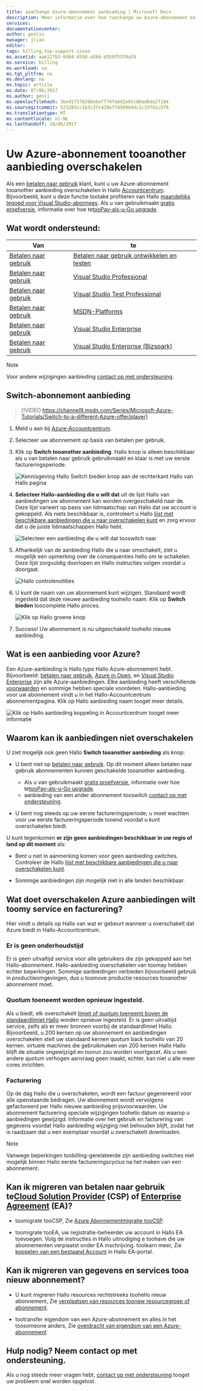 ```yaml
---
title: aaaChange Azure-abonnement aanbieding | Microsoft Docs
description: Meer informatie over hoe toochange uw Azure-abonnement en switch tooa verschillende bieden op Hallo abonnement-beheerportal
services: 
documentationcenter: 
author: genlin
manager: jlian
editor: 
tags: billing,top-support-issue
ms.assetid: aae227b3-6d64-4550-a5b6-d359f53f0a59
ms.service: billing
ms.workload: na
ms.tgt_pltfrm: na
ms.devlang: na
ms.topic: article
ms.date: 07/06/2017
ms.author: genli
ms.openlocfilehash: 3bed1f270296ebeff70fa8d2e02c08ad6da27184
ms.sourcegitcommit: 523283cc1b3c37c428e77850964dc1c33742c5f0
ms.translationtype: MT
ms.contentlocale: nl-NL
ms.lasthandoff: 10/06/2017
---
```

# <a name="switch-your-azure-subscription-tooanother-offer"></a>Uw Azure-abonnement tooanother aanbieding overschakelen

Als een [betalen naar gebruik](https://azure.microsoft.com/offers/ms-azr-0003p/) klant, kunt u uw Azure-abonnement tooanother aanbieding overschakelen in Hallo [Accountcentrum](https://account.windowsazure.com/Subscriptions). Bijvoorbeeld, kunt u deze functie tootake profiteren van Hallo [maandelijks tegoed voor Visual Studio-abonnees](https://azure.microsoft.com/pricing/member-offers/msdn-benefits-details/). Als u van gebruikmaakt [gratis proefversie](https://azure.microsoft.com/free/), informatie over hoe te[tooPay-als-u-Go upgrade](billing-upgrade-azure-subscription.md).

## <a name="whats-supported"></a>Wat wordt ondersteund:

| Van | te|
| --- | --- |
| [Betalen naar gebruik](https://azure.microsoft.com/offers/ms-azr-0003p/) |[Betalen naar gebruik ontwikkelen en testen](https://azure.microsoft.com/offers/ms-azr-0023p/) |
| [Betalen naar gebruik](https://azure.microsoft.com/offers/ms-azr-0003p/) |[Visual Studio Professional](https://azure.microsoft.com/offers/ms-azr-0059p/) |
| [Betalen naar gebruik](https://azure.microsoft.com/offers/ms-azr-0003p/) |[Visual Studio Test Professional](https://azure.microsoft.com/offers/ms-azr-0060p/) |
| [Betalen naar gebruik](https://azure.microsoft.com/offers/ms-azr-0003p/) |[MSDN-Platforms](https://azure.microsoft.com/offers/ms-azr-0062p/) |
| [Betalen naar gebruik](https://azure.microsoft.com/offers/ms-azr-0003p/) |[Visual Studio Enterprise](https://azure.microsoft.com/offers/ms-azr-0063p/) |
| [Betalen naar gebruik](https://azure.microsoft.com/offers/ms-azr-0003p/) |[Visual Studio Enterprise (Bizspark)](https://azure.microsoft.com/offers/ms-azr-0064p/) |

> [!NOTE]
> Voor andere wijzigingen aanbieding [contact op met ondersteuning](https://portal.azure.com/?#blade/Microsoft_Azure_Support/HelpAndSupportBlade).
>
>

## <a name="switch-subscription-offer"></a>Switch-abonnement aanbieding

> [!VIDEO https://channel9.msdn.com/Series/Microsoft-Azure-Tutorials/Switch-to-a-different-Azure-offer/player]
>
>

1. Meld u aan bij [Azure-Accountcentrum](https://account.windowsazure.com/Subscriptions).

1. Selecteer uw abonnement op basis van betalen per gebruik.

1. Klik op **Switch tooanother aanbieding**. Hallo knop is alleen beschikbaar als u van betalen naar gebruik gebruikmaakt en klaar is met uw eerste factureringsperiode.

   ![Kennisgeving Hallo Switch bieden knop aan de rechterkant Hallo van Hallo pagina](./media/billing-how-to-switch-azure-offer/switchbutton.png)

1. **Selecteer Hallo-aanbieding die u wilt dat** uit de lijst Hallo van aanbiedingen uw abonnement kan worden overgeschakeld naar de. Deze lijst varieert op basis van lidmaatschap van Hallo dat uw account is gekoppeld. Als niets beschikbaar is, controleert u Hallo [lijst met beschikbare aanbiedingen die u naar overschakelen kunt](#whats-supported) en zorg ervoor dat u de juiste lidmaatschappen Hallo hebt. 

   ![Selecteer een aanbieding die u wilt dat tooswitch naar](./media/billing-how-to-switch-azure-offer/selectoffer.png)

1. Afhankelijk van de aanbieding Hallo die u naar omschakelt, ziet u mogelijk een opmerking over de consequenties hello om te schakelen. Deze lijst zorgvuldig doorlopen en Hallo instructies volgen voordat u doorgaat.

   ![Hallo controlenotities](./media/billing-how-to-switch-azure-offer/thingstonote.png)

1. U kunt de naam van uw abonnement kunt wijzigen. Standaard wordt ingesteld dat deze nieuwe aanbieding toohello naam. Klik op **Switch bieden** toocomplete Hallo proces.

   ![Klik op Hallo groene knop](./media/billing-how-to-switch-azure-offer/confirmpage.png)

1. Success! Uw abonnement is nu uitgeschakeld toohello nieuwe aanbieding.

## <a name="what-is-an-azure-offer"></a>Wat is een aanbieding voor Azure?

Een Azure-aanbieding is Hallo *type* Hallo Azure-abonnement hebt. Bijvoorbeeld: [betalen naar gebruik](https://azure.microsoft.com/offers/ms-azr-0003p/), [Azure in Open](https://azure.microsoft.com/offers/ms-azr-0111p/), en [Visual Studio Enterprise](https://azure.microsoft.com/offers/ms-azr-0063p/) zijn alle Azure-aanbiedingen. Elke aanbieding heeft verschillende [voorwaarden](https://azure.microsoft.com/support/legal/offer-details/) en sommige hebben speciale voordelen. Hallo-aanbieding voor uw abonnement vindt u in het Hallo-Accountcentrum abonnementpagina. Klik op Hallo aanbieding naam tooget meer details.

   ![Klik op Hallo aanbieding koppeling in Accountcentrum tooget meer informatie](./media/billing-how-to-switch-azure-offer/offerlink.png)

## <a name="why-cant-i-switch-offers"></a>Waarom kan ik aanbiedingen niet overschakelen

U ziet mogelijk ook geen Hallo **Switch tooanother aanbieding** als knop:

* U bent niet op [betalen naar gebruik](https://azure.microsoft.com/offers/ms-azr-0003p/). Op dit moment alleen betalen naar gebruik abonnementen kunnen geschakelde tooanother aanbieding.

  * Als u van gebruikmaakt [gratis proefversie](https://azure.microsoft.com/free/), informatie over hoe te[tooPay-als-u-Go upgrade](billing-upgrade-azure-subscription.md).
  * aanbieding van een ander abonnement tooswitch [contact op met ondersteuning](https://portal.azure.com/?#blade/Microsoft_Azure_Support/HelpAndSupportBlade).

* U bent nog steeds op uw eerste factureringsperiode; u moet wachten voor uw eerste factureringsperiode tooend voordat u kunt overschakelen biedt.

U kunt tegenkomen **er zijn geen aanbiedingen beschikbaar in uw regio of land op dit moment** als:

* Bent u niet in aanmerking komen voor geen aanbieding switches. Controleer de Hallo [lijst met beschikbare aanbiedingen die u naar overschakelen kunt](#whats-supported).

* Sommige aanbiedingen zijn mogelijk niet in alle landen beschikbaar.

## <a name="what-does-switching-azure-offers-do-toomy-service-and-billing"></a>Wat doet overschakelen Azure aanbiedingen wilt toomy service en facturering?

Hier vindt u details op Hallo van wat er gebeurt wanneer u overschakelt dat Azure biedt in Hallo-Accountcentrum.

### <a name="no-service-downtime"></a>Er is geen onderhoudstijd

Er is geen uitvaltijd service voor alle gebruikers die zijn gekoppeld aan het Hallo-abonnement. Hallo-aanbieding overschakelen van toomay hebben echter beperkingen. Sommige aanbiedingen verbieden bijvoorbeeld gebruik in productieomgevingen, dus u toomove productie resources tooanother abonnement moet.

### <a name="quota-increases-are-reset"></a>Quotum toeneemt worden opnieuw ingesteld.

Als u biedt, elk overschakelt [limiet of quotum toeneemt boven de standaardlimiet Hallo](../azure-supportability/resource-manager-core-quotas-request.md) worden opnieuw ingesteld. Er is geen uitvaltijd service, zelfs als er meer bronnen voorbij de standaardlimiet Hallo. Bijvoorbeeld, u 200 kernen op uw abonnement en aanbiedingen overschakelen stelt uw standaard kernen quotum back toohello van 20 kernen. virtuele machines die gebruikmaken van 200 kernen Hallo Hallo blijft de situatie ongewijzigd en toorun zou worden voortgezet. Als u een andere quotum verhogen aanvraag geen maakt, echter, kan niet u alle meer cores inrichten.

### <a name="billing"></a>Facturering

Op de dag Hallo die u overschakelen, wordt een factuur gegenereerd voor alle openstaande bedragen. Uw abonnement wordt vervolgens gefactureerd per Hallo nieuwe aanbieding prijsvoorwaarden. Uw abonnement facturering speciale wijzigingen toohello datum op waarop u aanbiedingen gewijzigd. Informatie over het gebruik en facturering van gegevens voordat Hallo aanbieding wijziging niet behouden blijft, zodat het is raadzaam dat u een exemplaar voordat u overschakelt downloaden.

> [!NOTE]
> Vanwege beperkingen toobilling-gerelateerde zijn aanbieding switches niet mogelijk binnen Hallo eerste factureringscyclus na het maken van een abonnement.
>
>

## <a name="can-i-migrate-from-pay-as-you-go-toocloud-solution-providerhttpspartnermicrosoftcomsolutionscloud-reseller-overview-csp-or-enterprise-agreementhttpsazuremicrosoftcompricingenterprise-agreement-ea"></a>Kan ik migreren van betalen naar gebruik te[Cloud Solution Provider](https://partner.microsoft.com/Solutions/cloud-reseller-overview) (CSP) of [Enterprise Agreement](https://azure.microsoft.com/pricing/enterprise-agreement/) (EA)?

* toomigrate tooCSP, Zie [Azure Abonnementmigratie tooCSP](https://blogs.technet.microsoft.com/hybridcloudbp/2016/08/26/azure-subscription-migration-to-csp/).

* toomigrate tooEA, uw registratie-beheerder uw account in Hallo EA toevoegen. Volg de instructies in Hallo uitnodiging e toohave die uw abonnementen verplaatst onder EA inschrijving. toolearn meer, Zie [koppelen van een bestaand Account](https://ea.azure.com/helpdocs/associateExistingAccount) in Hallo EA-portal.

## <a name="can-i-migrate-data-and-services-tooa-new-subscription"></a>Kan ik migreren van gegevens en services tooa nieuw abonnement?

* U kunt migreren Hallo resources rechtstreeks toohello nieuw abonnement, Zie [verplaatsen van resources toonew resourcegroep of abonnement](../azure-resource-manager/resource-group-move-resources.md).

* tootransfer eigendom van een Azure-abonnement en alles in het toosomeone anders, Zie [overdracht van eigendom van een Azure-abonnement](billing-subscription-transfer.md)

## <a name="need-help-contact-support"></a>Hulp nodig? Neem contact op met ondersteuning.

Als u nog steeds meer vragen hebt, [contact op met ondersteuning](https://portal.azure.com/?#blade/Microsoft_Azure_Support/HelpAndSupportBlade) tooget uw probleem snel worden opgelost.
